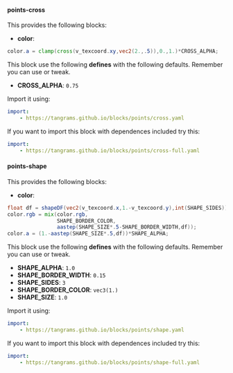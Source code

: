 

#### points-cross [<i class='fa fa-github' aria-hidden='true'></i>](https://github.com/tangrams/blocks/tree/gh-pages//points/cross.yaml)
This provides the following blocks:

- **color**:

```glsl
color.a = clamp(cross(v_texcoord.xy,vec2(2.,.5)),0.,1.)*CROSS_ALPHA;

```



This block use the following **defines** with the following defaults. Remember you can use or tweak.
 - **CROSS_ALPHA**: ```0.75```


Import it using:

```yaml
import:
    - https://tangrams.github.io/blocks/points/cross.yaml
```




If you want to import this block with dependences included try this:

```yaml
import:
    - https://tangrams.github.io/blocks/points/cross-full.yaml
```




#### points-shape [<i class='fa fa-github' aria-hidden='true'></i>](https://github.com/tangrams/blocks/tree/gh-pages//points/shape.yaml)
This provides the following blocks:

- **color**:

```glsl
float df = shapeDF(vec2(v_texcoord.x,1.-v_texcoord.y),int(SHAPE_SIDES));
color.rgb = mix(color.rgb,
                SHAPE_BORDER_COLOR,
                aastep(SHAPE_SIZE*.5-SHAPE_BORDER_WIDTH,df));
color.a = (1.-aastep(SHAPE_SIZE*.5,df))*SHAPE_ALPHA;
```



This block use the following **defines** with the following defaults. Remember you can use or tweak.
 - **SHAPE_ALPHA**: ```1.0```
 - **SHAPE_BORDER_WIDTH**: ```0.15```
 - **SHAPE_SIDES**: ```3```
 - **SHAPE_BORDER_COLOR**: ```vec3(1.)```
 - **SHAPE_SIZE**: ```1.0```


Import it using:

```yaml
import:
    - https://tangrams.github.io/blocks/points/shape.yaml
```




If you want to import this block with dependences included try this:

```yaml
import:
    - https://tangrams.github.io/blocks/points/shape-full.yaml
```


